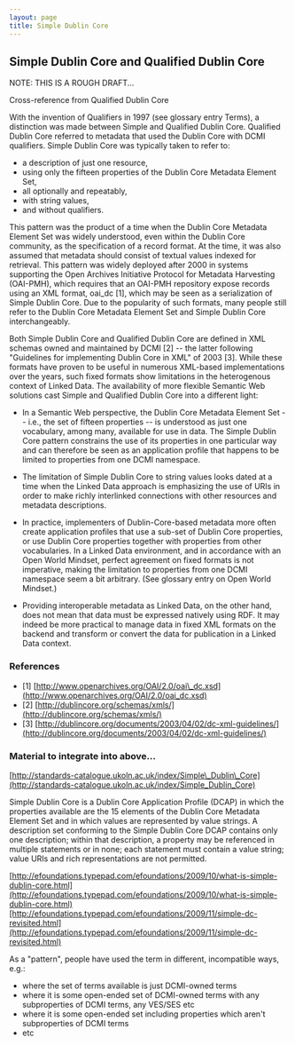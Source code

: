 ```yaml
---
layout: page
title: Simple Dublin Core
---
```


## Simple Dublin Core and Qualified Dublin Core 

NOTE: THIS IS A ROUGH DRAFT...

Cross-reference from Qualified Dublin Core

With the invention of Qualifiers in 1997 (see glossary entry Terms), a distinction was made between Simple and Qualified Dublin Core. Qualified Dublin Core referred to metadata that used the Dublin Core with DCMI qualifiers. Simple Dublin Core was typically taken to refer to:

- a description of just one resource,
- using only the fifteen properties of the Dublin Core Metadata Element Set,
- all optionally and repeatably,
- with string values,
- and without qualifiers.

This pattern was the product of a time when the Dublin Core Metadata Element Set was widely understood, even within the Dublin Core community, as the specification of a record format. At the time, it was also assumed that metadata should consist of textual values indexed for retrieval. This pattern was widely deployed after 2000 in systems supporting the Open Archives Initiative Protocol for Metadata Harvesting (OAI-PMH), which requires that an OAI-PMH repository expose records using an XML format, oai\_dc [1], which may be seen as a serialization of Simple Dublin Core. Due to the popularity of such formats, many people still refer to the Dublin Core Metadata Element Set and Simple Dublin Core interchangeably.

Both Simple Dublin Core and Qualified Dublin Core are defined in XML schemas owned and maintained by DCMI [2] -- the latter following "Guidelines for implementing Dublin Core in XML" of 2003 [3]. While these formats have proven to be useful in numerous XML-based implementations over the years, such fixed formats show limitations in the heterogenous context of Linked Data. The availability of more flexible Semantic Web solutions cast Simple and Qualified Dublin Core into a different light:

- In a Semantic Web perspective, the Dublin Core Metadata Element Set -- i.e., the set of fifteen properties -- is understood as just one vocabulary, among many, available for use in data. The Simple Dublin Core pattern constrains the use of its properties in one particular way and can therefore be seen as an application profile that happens to be limited to properties from one DCMI namespace.

- The limitation of Simple Dublin Core to string values looks dated at a time when the Linked Data approach is emphasizing the use of URIs in order to make richly interlinked connections with other resources and metadata descriptions.

- In practice, implementers of Dublin-Core-based metadata more often create application profiles that use a sub-set of Dublin Core properties, or use Dublin Core properties together with properties from other vocabularies. In a Linked Data environment, and in accordance with an Open World Mindset, perfect agreement on fixed formats is not imperative, making the limitation to properties from one DCMI namespace seem a bit arbitrary. (See glossary entry on Open World Mindset.)

- Providing interoperable metadata as Linked Data, on the other hand, does not mean that data must be expressed natively using RDF. It may indeed be more practical to manage data in fixed XML formats on the backend and transform or convert the data for publication in a Linked Data context.

### References 

- [1] [http://www.openarchives.org/OAI/2.0/oai\_dc.xsd](http://www.openarchives.org/OAI/2.0/oai_dc.xsd)
- [2] [http://dublincore.org/schemas/xmls/](http://dublincore.org/schemas/xmls/)
- [3] [http://dublincore.org/documents/2003/04/02/dc-xml-guidelines/](http://dublincore.org/documents/2003/04/02/dc-xml-guidelines/)

### Material to integrate into above... 

[http://standards-catalogue.ukoln.ac.uk/index/Simple\_Dublin\_Core](http://standards-catalogue.ukoln.ac.uk/index/Simple_Dublin_Core)

Simple Dublin Core is a Dublin Core Application Profile (DCAP) in which the properties available are the 15 elements of the Dublin Core Metadata Element Set and in which values are represented by value strings. A description set conforming to the Simple Dublin Core DCAP contains only one description; within that description, a property may be referenced in multiple statements or in none; each statement must contain a value string; value URIs and rich representations are not permitted.

[http://efoundations.typepad.com/efoundations/2009/10/what-is-simple-dublin-core.html](http://efoundations.typepad.com/efoundations/2009/10/what-is-simple-dublin-core.html)[http://efoundations.typepad.com/efoundations/2009/11/simple-dc-revisited.html](http://efoundations.typepad.com/efoundations/2009/11/simple-dc-revisited.html)

As a "pattern", people have used the term in different, incompatible ways, e.g.:

- where the set of terms available is just DCMI-owned terms 
- where it is some open-ended set of DCMI-owned terms with any subproperties of DCMI terms, any VES/SES etc 
- where it is some open-ended set including properties which aren't subproperties of DCMI terms
- etc


